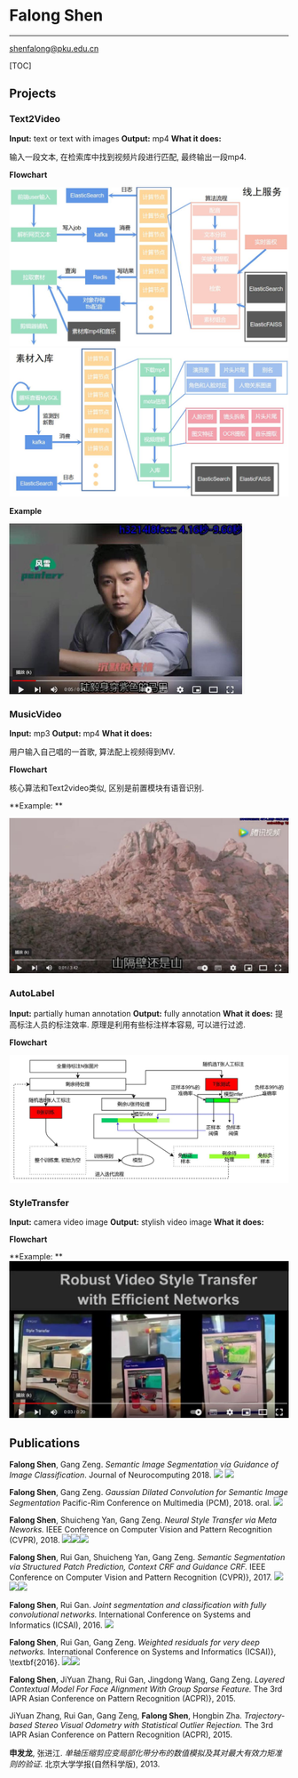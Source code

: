 # Falong Shen
----
shenfalong@pku.edu.cn

[TOC]

## Projects
### Text2Video
**Input:** text or text with images 
**Output:** mp4
**What it does:**

输入一段文本, 在检索库中找到视频片段进行匹配, 最终输出一段mp4.



**Flowchart**

<img src="图文转视频-线上服务.jpg" alt="图文转视频-线上服务" style="zoom:67%;" />



<img src="图文转视频-入库.jpg" alt="图文转视频-入库" style="zoom: 67%;" />



**Example**

[<img src="luyi_cover.jpg" alt="luyi_cover" style="zoom: 50%;" />](https://www.youtube.com/watch?v=dLKZrEcKA-U)


### MusicVideo
**Input:** mp3
**Output:** mp4
**What it does:**

用户输入自己唱的一首歌, 算法配上视频得到MV.



**Flowchart**

核心算法和Text2video类似, 区别是前置模块有语音识别.



**Example: **

[<img src="mv_cover.jpg" alt="mv_cover" style="zoom:50%;" />](https://www.youtube.com/watch?v=iGWFO7G2Xcg)





### AutoLabel
**Input:** partially human annotation
**Output:** fully annotation
**What it does:** 提高标注人员的标注效率.  原理是利用有些标注样本容易, 可以进行过滤.



**Flowchart**

<img src="autolabel.jpg" alt="image-20220603175052484" style="zoom: 67%;" />

### StyleTransfer
**Input:**  camera video image
**Output:** stylish video image
**What it does:**



**Flowchart**



**Example: **
[<img src="styletransfer.jpg" alt="Watch the video" style="zoom:50%;" />](https://www.youtube.com/watch?v=NXcGG1bF180)





## Publications

**Falong Shen**, Gang Zeng. *Semantic Image Segmentation via Guidance of Image Classification*. Journal of Neurocomputing 2018. [![](https://img.shields.io/badge/pdf-download-brightgreen)](https://www.researchgate.net/publication/328984489_Semantic_Image_Segmentation_via_Guidance_of_Image_Classification) [![](https://img.shields.io/badge/Cite-14-orange)]()

**Falong Shen**, Gang Zeng. *Gaussian Dilated Convolution for Semantic Image Segmentation* Pacific-Rim Conference on Multimedia (PCM), 2018. oral. [![](https://img.shields.io/badge/pdf-download-brightgreen)](https://link.springer.com/chapter/10.1007/978-3-030-00776-8_30)

 **Falong Shen**, Shuicheng Yan, Gang Zeng. *Neural Style Transfer via Meta Neworks.* IEEE Conference on Computer Vision and Pattern Recognition (CVPR), 2018. [![](https://img.shields.io/badge/pdf-download-brightgreen)](https://openaccess.thecvf.com/content_cvpr_2018/papers/Shen_Neural_Style_Transfer_CVPR_2018_paper.pdf)[![](https://img.shields.io/badge/Cite-87-orange)]()[![](https://img.shields.io/github/stars/shenfalong/styletransfer?style=social)](https://github.com/shenfalong/styletransfer)

**Falong Shen**, Rui Gan, Shuicheng Yan, Gang Zeng. *Semantic Segmentation via Structured Patch Prediction, Context CRF and Guidance CRF.* IEEE Conference on Computer Vision and Pattern Recognition (CVPR)}, 2017. [![](https://img.shields.io/badge/pdf-download-brightgreen)](https://openaccess.thecvf.com/content_cvpr_2017/papers/Shen_Semantic_Segmentation_via_CVPR_2017_paper.pdf)[![](https://img.shields.io/badge/Cite-67-orange)]()[![](https://img.shields.io/github/stars/shenfalong/segmodel?style=social)](https://github.com/shenfalong/segmodel)

**Falong Shen**, Rui Gan. *Joint segmentation and classification with fully convolutional networks.* International Conference on Systems and Informatics (ICSAI), 2016. [![](https://img.shields.io/badge/pdf-download-brightgreen)](https://ieeexplore.ieee.org/document/7810978)

**Falong Shen**, Rui Gan, Gang Zeng. *Weighted residuals for very deep networks.* International Conference on Systems and Informatics (ICSAI)}, \textbf{2016}. [![](https://img.shields.io/badge/pdf-download-brightgreen)](https://arxiv.org/pdf/1605.08831.pdf)[![](https://img.shields.io/badge/Cite-47-orange)]()

**Falong Shen**, JiYuan Zhang, Rui Gan, Jingdong Wang, Gang Zeng. *Layered Contextual Model For Face Alignment With Group Sparse Feature.* The 3rd IAPR Asian Conference on Pattern Recognition (ACPR)}, 2015.

JiYuan Zhang, Rui Gan, Gang Zeng, **Falong Shen**,  Hongbin Zha. *Trajectory-based Stereo Visual Odometry with Statistical Outlier Rejection.* The 3rd IAPR Asian Conference on Pattern Recognition (ACPR), 2015.

**申发龙**, 张进江. *单轴压缩剪应变局部化带分布的数值模拟及其对最大有效力矩准则的验证*. 北京大学学报(自然科学版), 2013.
